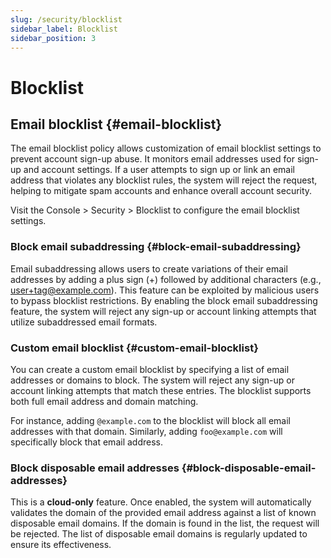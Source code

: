```yaml
---
slug: /security/blocklist
sidebar_label: Blocklist
sidebar_position: 3
---
```


# Blocklist

## Email blocklist {#email-blocklist}

The email blocklist policy allows customization of email blocklist settings to prevent account sign-up abuse. It monitors email addresses used for sign-up and account settings. If a user attempts to sign up or link an email address that violates any blocklist rules, the system will reject the request, helping to mitigate spam accounts and enhance overall account security.

Visit the <CloudLink to="/security/blocklist"> Console > Security > Blocklist</CloudLink> to configure the email blocklist settings.

### Block email subaddressing {#block-email-subaddressing}

Email subaddressing allows users to create variations of their email addresses by adding a plus sign (+) followed by additional characters (e.g., user+tag@example.com). This feature can be exploited by malicious users to bypass blocklist restrictions. By enabling the block email subaddressing feature, the system will reject any sign-up or account linking attempts that utilize subaddressed email formats.

### Custom email blocklist {#custom-email-blocklist}

You can create a custom email blocklist by specifying a list of email addresses or domains to block. The system will reject any sign-up or account linking attempts that match these entries. The blocklist supports both full email address and domain matching.

For instance, adding `@example.com` to the blocklist will block all email addresses with that domain. Similarly, adding `foo@example.com` will specifically block that email address.

### Block disposable email addresses {#block-disposable-email-addresses}

This is a **cloud-only** feature. Once enabled, the system will automatically validates the domain of the provided email address against a list of known disposable email domains. If the domain is found in the list, the request will be rejected. The list of disposable email domains is regularly updated to ensure its effectiveness.
